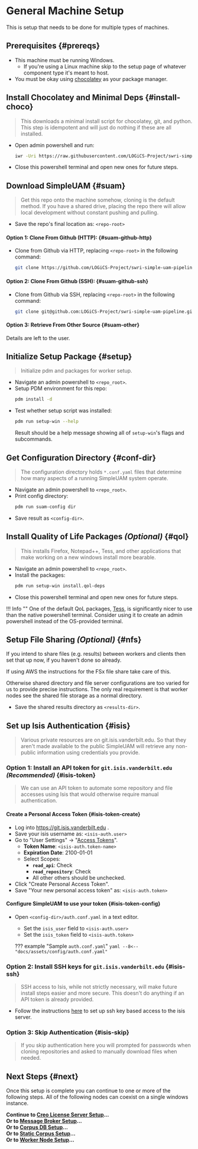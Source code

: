 # General Machine Setup

This is setup that needs to be done for multiple types of machines.

## Prerequisites {#prereqs}

- This machine must be running Windows.
    - If you're using a Linux machine skip to the setup page of whatever
      component type it's meant to host.
- You must be okay using [chocolatey](https://chocolatey.org/) as your package
  manager.

## Install Chocolatey and Minimal Deps {#install-choco}

> This downloads a minimal install script for chocolatey, git, and python.
> This step is idempotent and will just do nothing if these are all installed.

- Open admin powershell and run:
  ```bash
  iwr -Uri https://raw.githubusercontent.com/LOGiCS-Project/swri-simple-uam-pipeline/main/data/setup/bootstrap_win.ps1 | iex
  ```

- Close this powershell terminal and open new ones for future steps.

## Download SimpleUAM {#suam}

> Get this repo onto the machine somehow, cloning is the default method.
> If you have a shared drive, placing the repo there will allow local development
> without constant pushing and pulling.

- Save the repo's final location as: `<repo-root>`

#### **Option 1**: Clone From Github (HTTP): {#suam-github-http}

- Clone from Github via HTTP, replacing `<repo-root>` in the following command:
  ```bash
  git clone https://github.com/LOGiCS-Project/swri-simple-uam-pipeline.git <repo-root>
  ```

#### **Option 2**: Clone From Github (SSH): {#suam-github-ssh}

- Clone from Github via SSH, replacing `<repo-root>` in the following command:
  ```bash
  git clone git@github.com:LOGiCS-Project/swri-simple-uam-pipeline.git <repo-root>
  ```

#### **Option 3**: Retrieve From Other Source {#suam-other}

Details are left to the user.

## Initialize Setup Package {#setup}

> Initialize pdm and packages for worker setup.

- Navigate an admin powershell to `<repo_root>`.
- Setup PDM environment for this repo:
  ```bash
  pdm install -d
  ```
- Test whether setup script was installed:
  ```bash
  pdm run setup-win --help
  ```
  Result should be a help message showing all of `setup-win`'s flags and
  subcommands.

## Get Configuration Directory {#conf-dir}

> The configuration directory holds `*.conf.yaml` files that determine how
> many aspects of a running SimpleUAM system operate.

- Navigate an admin powershell to `<repo_root>`.
- Print config directory:
  ```bash
  pdm run suam-config dir
  ```
- Save result as `<config-dir>`.

## Install Quality of Life Packages *(Optional)* {#qol}

> This installs Firefox, Notepad++, Tess, and other applications that make working
> on a new windows install more bearable.

- Navigate an admin powershell to `<repo_root>`.
- Install the packages:
  ```bash
  pdm run setup-win install.qol-deps
  ```
- Close this powershell terminal and open new ones for future steps.

!!! Info ""
    One of the default QoL packages, [Tess](https://tessapp.dev/), is
    significantly nicer to use than the native powershell terminal.
    Consider using it to create an admin powershell instead of the OS-provided
    terminal.

## Setup File Sharing *(Optional)* {#nfs}

If you intend to share files (e.g. results) between workers and clients then
set that up now, if you haven't done so already.

If using AWS the instructions for the FSx file share take care of this.

Otherwise shared directory and file server configurations are too varied for us
to provide precise instructions.
The only real requirement is that worker nodes see the shared file storage as
a normal directory.

- Save the shared results directory as `<results-dir>`.

## Set up Isis Authentication {#isis}

> Various private resources are on git.isis.vanderbilt.edu.
> So that they aren't made available to the public SimpleUAM will retrieve any
> non-public information using credentials you provide.

### **Option 1**: Install an API token for `git.isis.vanderbilt.edu` *(Recommended)* {#isis-token}

> We can use an API token to automate some repository and file accesses using
> Isis that would otherwise require manual authentication.

#### Create a Personal Access Token {#isis-token-create}

- Log into https://git.isis.vanderbilt.edu .
- Save your isis username as: `<isis-auth.user>`
- Go to "User Settings" -> "[Access Tokens](https://git.isis.vanderbilt.edu/-/profile/personal_access_tokens)".
    - **Token Name**: `<isis-auth.token-name>`
    - **Expiration Date**: 2100-01-01
    - Select Scopes:
        - **`read_api`**: Check
        - **`read_repository`**: Check
        - All other others should be unchecked.
- Click "Create Personal Access Token".
- Save "Your new personal access token" as: `<isis-auth.token>`

#### Configure SimpleUAM to use your token {#isis-token-config}

- Open `<config-dir>/auth.conf.yaml` in a text editor.
    - Set the `isis_user` field to `<isis-auth.user>`
    - Set the `isis_token` field to `<isis-auth.token>`

    ??? example "Sample `auth.conf.yaml`"
        ```yaml
        --8<-- "docs/assets/config/auth.conf.yaml"
        ```

### **Option 2**: Install SSH keys for `git.isis.vanderbilt.edu` {#isis-ssh}

> SSH access to Isis, while not strictly necessary, will make future install
> steps easier and more secure.
> This doesn't do anything if an API token is already provided.

- Follow the instructions [here](https://docs.gitlab.com/ee/user/ssh.html) to
  set up ssh key based access to the isis server.

### **Option 3**: Skip Authentication {#isis-skip}

> If you skip authentication here you will prompted for passwords when
> cloning repositories and asked to manually download files when needed.

## Next Steps {#next}

Once this setup is complete you can continue to one or more of the following
steps.
All of the following nodes can coexist on a single windows instance.

**Continue to [Creo License Server Setup](license_server.md)...**<br/>
**Or to [Message Broker Setup](broker.md)...**<br/>
**Or to [Corpus DB Setup](graph.md)...**<br/>
**Or to [Static Corpus Setup](corpus.md)...**<br/>
**Or to [Worker Node Setup](worker.md)...**
